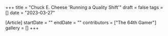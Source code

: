 +++
title = "Chuck E. Cheese 'Running a Quality Shift'"
draft = false
tags = []
date = "2023-03-27"

[Article]
startDate = ""
endDate = ""
contributors = ["The 64th Gamer"]
gallery = []
+++

